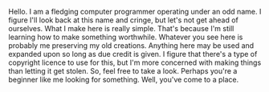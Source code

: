 Hello. I am a fledging computer programmer operating under an odd name. I figure I'll look back at this name and cringe, but let's not get ahead of ourselves.
What I make here is really simple. That's because I'm still learning how to make something worthwhile. 
Whatever you see here is probably me preserving my old creations. Anything here may be used and expanded upon so long as due credit is given. 
I figure that there's a type of copyright licence to use for this, but I'm more concerned with making things than letting it get stolen.
So, feel free to take a look. Perhaps you're a beginner like me looking for something. Well, you've come to a place.
